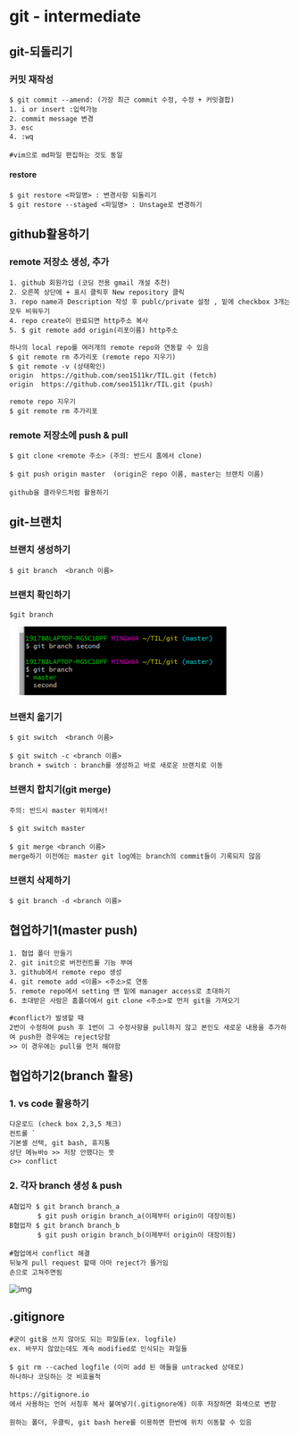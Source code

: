 # git - intermediate

## git-되돌리기

### 커밋 재작성

```
$ git commit --amend: (가장 최근 commit 수정, 수정 + 커밋결합)
1. i or insert :입력가능
2. commit message 변경
3. esc
4. :wq

#vim으로 md파일 편집하는 것도 동일
```

#### restore

```
$ git restore <파일명> : 변경사항 되돌리기
$ git restore --staged <파일명> : Unstage로 변경하기
```



## github활용하기

### remote 저장소 생성, 추가

```
1. github 회원가입 (코딩 전용 gmail 개설 추천)
2. 오른쪽 상단에 + 표시 클릭후 New repository 클릭
3. repo name과 Description 작성 후 publc/private 설정 , 밑에 checkbox 3개는 모두 비워두기
4. repo create이 완료되면 http주소 복사
5. $ git remote add origin(리포이름) http주소
```

```
하나의 local repo를 여러개의 remote repo와 연동할 수 있음
$ git remote rm 추가리포 (remote repo 지우기)
$ git remote -v (상태확인)
origin  https://github.com/seo1511kr/TIL.git (fetch)
origin  https://github.com/seo1511kr/TIL.git (push)
```

```
remote repo 지우기
$ git remote rm 추가리포
```



### remote 저장소에 push & pull

```
$ git clone <remote 주소> (주의: 반드시 홈에서 clone)

$ git push origin master  (origin은 repo 이름, master는 브랜치 이름)

github을 클라우드처럼 활용하기

```



## git-브랜치

### 브랜치 생성하기

```
$ git branch  <branch 이름>
```

### 브랜치 확인하기

```
$git branch
```

![image-20201224233049430](201223more.assets/image-20201224233049430.png)

### 브랜치 옮기기

```
$ git switch  <branch 이름>

$ git switch -c <branch 이름>
branch + switch : branch를 생성하고 바로 새로운 브랜치로 이동 
```



### 브랜치 합치기(git merge)

```반드시 master 위치에서!
주의: 반드시 master 위치에서!

$ git switch master

$ git merge <branch 이름>
merge하기 이전에는 master git log에는 branch의 commit들이 기록되지 않음
```

### 브랜치 삭제하기

```
$ git branch -d <branch 이름>
```



## 협업하기1(master push)

```
1. 협업 폴더 만들기
2. git init으로 버전컨트롤 기능 부여
3. github에서 remote repo 생성
4. git remote add <이름> <주소>로 연동
5. remote repo에서 setting 맨 밑에 manager access로 초대하기
6. 초대받은 사람은 홈폴더에서 git clone <주소>로 먼저 git을 가져오기

```

```
#conflict가 발생할 때
2번이 수정하여 push 후 1번이 그 수정사항을 pull하지 않고 본인도 새로운 내용을 추가하여 push한 경우에는 reject당함
>> 이 경우에는 pull을 먼저 해야함
```



## 협업하기2(branch 활용)

### 1. vs code 활용하기

```
다운로드 (check box 2,3,5 체크)
컨트롤 `
기본셸 선택, git bash, 휴지통
상단 메뉴바o >> 저장 안했다는 뜻
c>> conflict
```

### 2.  각자 branch 생성 & push

```
A협업자 $ git branch branch_a
	   $ git push origin branch_a(이제부터 origin이 대장이됨)
B협업자 $ git branch branch_b
	   $ git push origin branch_b(이제부터 origin이 대장이됨)

#협업에서 conflict 해결
뒤늦게 pull request 할때 아마 reject가 뜰거임
손으로 고쳐주면됨
```

![img](https://lh5.googleusercontent.com/OwY6SBhtTR6mT1_jxuHuRpgZSBe2HPcuYMKALjZbYR79JMjGNQlh3q8wXqabe3LvLAvqgT9PtPsBj2BIeZ6a59ZOLK698p0mrdRGMQRXm9rmisVToGAtICndBxHtmrnBaVt_BTq6)

## .gitignore

```
#굳이 git을 쓰지 않아도 되는 파일들(ex. logfile)
ex. 바꾸지 않았는데도 계속 modified로 인식되는 파일들

$ git rm --cached logfile (이미 add 된 애들을 untracked 상태로)
하나하나 코딩하는 것 비효율적

https://gitignore.io
에서 사용하는 언어 서칭후 복사 붙여넣기(.gitignore에) 이후 저장하면 회색으로 변함

원하는 폴더, 우클릭, git bash here를 이용하면 한번에 위치 이동할 수 있음

```


